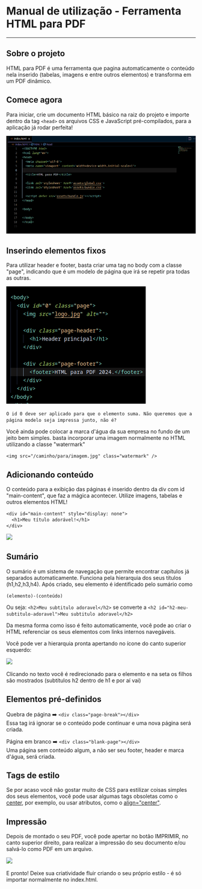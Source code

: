 # Manual de utilização - Ferramenta HTML para PDF

---

## Sobre o projeto

HTML para PDF é uma ferramenta que pagina automaticamente o conteúdo nela inserido (tabelas, imagens e entre outros elementos) e transforma em um PDF dinâmico.


## Comece agora

Para iniciar, crie um documento HTML básico na raiz do projeto e importe dentro da tag ```<head>``` os arquivos CSS e JavaScript pré-compilados, para a aplicação já rodar perfeita!

<img src="/doc/doc-1.png"/>


## Inserindo elementos fixos

Para utilizar header e footer, basta criar uma tag no body com a classe "page", indicando que é um modelo de página que irá se repetir pra todas as outras.

<img src="/doc/doc-2.png" />

```O id 0 deve ser aplicado para que o elemento suma. Não queremos que a página modelo seja impressa junto, não é?```

Você ainda pode colocar a marca d'água da sua empresa no fundo de um jeito bem simples. basta incorporar uma imagem normalmente no HTML utilizando a classe "watermark"

```
<img src="/caminho/para/imagem.jpg" class="watermark" />
```

## Adicionando conteúdo

O conteúdo para a exibição das páginas é inserido dentro da div com id "main-content", que faz a mágica acontecer. Utilize imagens, tabelas e outros elementos HTML!

```
<div id="main-content" style="display: none">
  <h1>Meu título adorável!</h1>
</div>
```

<img src="/doc/doc-3.png" />

## Sumário

O sumário é um sistema de navegação que permite encontrar capítulos já separados automaticamente. Funciona pela hierarquia dos seus títulos (h1,h2,h3,h4). Após criado, seu elemento é identificado pelo sumário como

```
(elemento)-(conteúdo)
```

Ou seja: ```<h2>Meu subtitulo adoravel</h2>``` se converte a ```<h2 id="h2-meu-subtitulo-adoravel">Meu subtitulo adoravel</h2>```

Da mesma forma como isso é feito automaticamente, você pode ao criar o HTML referenciar os seus elementos com links internos navegáveis.

Você pode ver a hierarquia pronta apertando no ícone do canto superior esquerdo:

<img src="/doc/doc-4.png" />

Clicando no texto você é redirecionado para o elemento e na seta os filhos são mostrados (subtítulos h2 dentro de h1 e por aí vai)

## Elementos pré-definidos

Quebra de página ➡️ ```<div class="page-break"></div>``` <br>
Essa tag irá ignorar se o conteúdo pode continuar e uma nova página será criada.

Página em branco ➡️ ```<div class="blank-page"></div>``` <br>
Uma página sem conteúdo algum, a não ser seu footer, header e marca d'água, será criada. 

## Tags de estilo

Se por acaso você não gostar muito de CSS para estilizar coisas simples dos seus elementos, você pode usar algumas tags obsoletas como o <a href="https://developer.mozilla.org/pt-BR/docs/Web/HTML/Element/center" target="_blank">center</a>, por exemplo, ou usar atributos, como o <a href="https://www.w3resource.com/html/attributes/html-align-attribute.php">align="center"</a>.

## Impressão

Depois de montado o seu PDF, você pode apertar no botão IMPRIMIR, no canto superior direito, para realizar a impressão do seu documento e/ou salvá-lo como PDF em um arquivo.

<img src="/doc/doc-5.png" /> 

E pronto! Deixe sua criatividade fluir criando o seu próprio estilo - é só importar normalmente no index.html.
